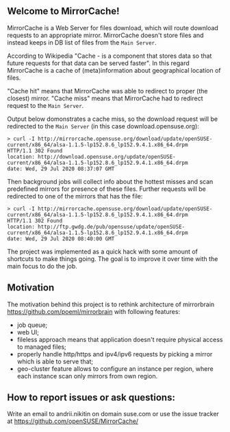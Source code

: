 Welcome to MirrorCache!
-----------------------

MirrorCache is a Web Server for files download, which will route download requests to an appropriate mirror.
MirrorCache doesn't store files and instead keeps in DB list of files from the `Main Server`.

According to Wikipedia "Cache - is a component that stores data so that future requests for that data can be served faster".
In this regard MirrorCache is a cache of (meta)information about geographical location of files.

"Cache hit" means that MirrorCache was able to redirect to proper (the closest) mirror.
"Cache miss" means that MirrorCache had to redirect request to the `Main Server`.

Output below domonstrates a cache miss, so the download request will be redirected to the `Main Server` (in this case download.opensuse.org):


```
> curl -I http://mirrorcache.opensuse.org/download/update/openSUSE-current/x86_64/alsa-1.1.5-lp152.8.6_lp152.9.4.1.x86_64.drpm
HTTP/1.1 302 Found
location: http://download.opensuse.org/update/openSUSE-current/x86_64/alsa-1.1.5-lp152.8.6_lp152.9.4.1.x86_64.drpm
date: Wed, 29 Jul 2020 08:37:07 GMT
```

Then background jobs will collect info about the hottest misses and scan predefined mirrors for presence of these files. Further requests will be redirected to one of the mirrors that has the file:


```
> curl -I http://mirrorcache.opensuse.org/download/update/openSUSE-current/x86_64/alsa-1.1.5-lp152.8.6_lp152.9.4.1.x86_64.drpm
HTTP/1.1 302 Found
location: http://ftp.gwdg.de/pub/opensuse/update/openSUSE-current/x86_64/alsa-1.1.5-lp152.8.6_lp152.9.4.1.x86_64.drpm
date: Wed, 29 Jul 2020 08:40:00 GMT
```

The project was implemented as a quick hack with some amount of shortcuts to make things going.
The goal is to improve it over time with the main focus to do the job.

## Motivation

The motivation behind this project is to rethink architecture of mirrorbrain https://github.com/poeml/mirrorbrain with following features:
- job queue;
- web UI;
- fileless approach means that application doesn't require physical access to managed files;
- properly handle http/https and ipv4/ipv6 requests by picking a mirror which is able to serve that;
- geo-cluster feature allows to configure an instance per region, where each instance scan only mirrors from own region.

## How to report issues or ask questions:

Write an email to andrii.nikitin on domain suse.com or use the issue tracker at https://github.com/openSUSE/MirrorCache/
